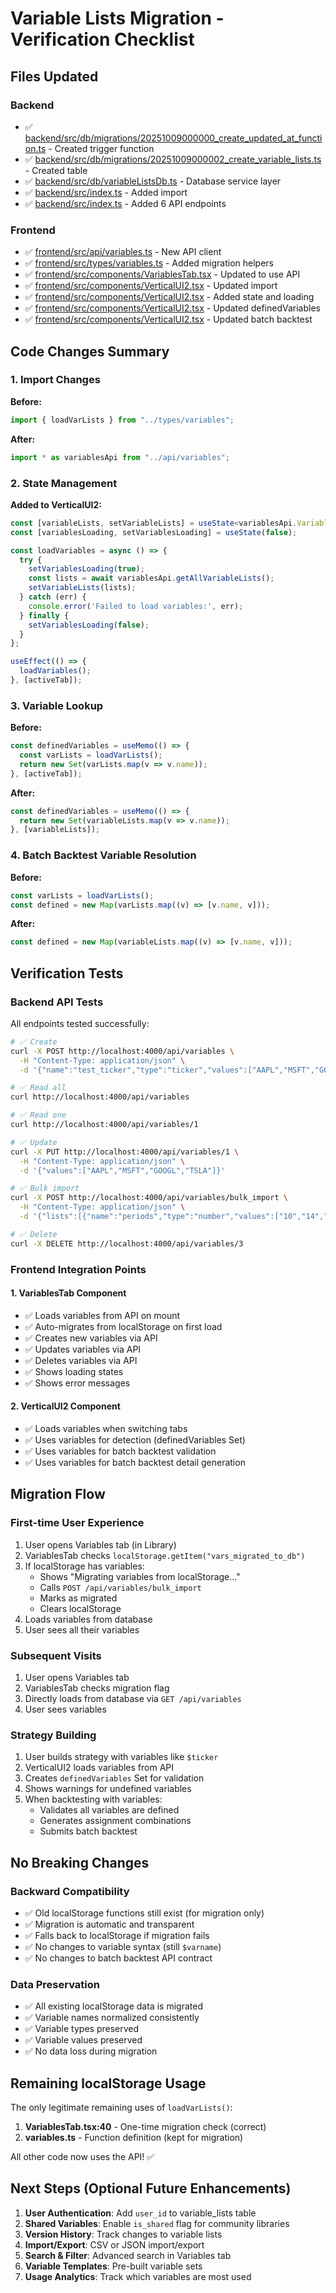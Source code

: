 # Variable Lists Migration - Verification Checklist

## Files Updated

### Backend
- ✅ [backend/src/db/migrations/20251009000000_create_updated_at_function.ts](../backend/src/db/migrations/20251009000000_create_updated_at_function.ts) - Created trigger function
- ✅ [backend/src/db/migrations/20251009000002_create_variable_lists.ts](../backend/src/db/migrations/20251009000002_create_variable_lists.ts) - Created table
- ✅ [backend/src/db/variableListsDb.ts](../backend/src/db/variableListsDb.ts) - Database service layer
- ✅ [backend/src/index.ts](../backend/src/index.ts#L13) - Added import
- ✅ [backend/src/index.ts](../backend/src/index.ts#L2755-L2927) - Added 6 API endpoints

### Frontend
- ✅ [frontend/src/api/variables.ts](../frontend/src/api/variables.ts) - New API client
- ✅ [frontend/src/types/variables.ts](../frontend/src/types/variables.ts#L15) - Added migration helpers
- ✅ [frontend/src/components/VariablesTab.tsx](../frontend/src/components/VariablesTab.tsx) - Updated to use API
- ✅ [frontend/src/components/VerticalUI2.tsx](../frontend/src/components/VerticalUI2.tsx#L22) - Updated import
- ✅ [frontend/src/components/VerticalUI2.tsx](../frontend/src/components/VerticalUI2.tsx#L2341-L2362) - Added state and loading
- ✅ [frontend/src/components/VerticalUI2.tsx](../frontend/src/components/VerticalUI2.tsx#L2422-L2424) - Updated definedVariables
- ✅ [frontend/src/components/VerticalUI2.tsx](../frontend/src/components/VerticalUI2.tsx#L2766) - Updated batch backtest

## Code Changes Summary

### 1. Import Changes
**Before:**
```typescript
import { loadVarLists } from "../types/variables";
```

**After:**
```typescript
import * as variablesApi from "../api/variables";
```

### 2. State Management
**Added to VerticalUI2:**
```typescript
const [variableLists, setVariableLists] = useState<variablesApi.VariableList[]>([]);
const [variablesLoading, setVariablesLoading] = useState(false);

const loadVariables = async () => {
  try {
    setVariablesLoading(true);
    const lists = await variablesApi.getAllVariableLists();
    setVariableLists(lists);
  } catch (err) {
    console.error('Failed to load variables:', err);
  } finally {
    setVariablesLoading(false);
  }
};

useEffect(() => {
  loadVariables();
}, [activeTab]);
```

### 3. Variable Lookup
**Before:**
```typescript
const definedVariables = useMemo(() => {
  const varLists = loadVarLists();
  return new Set(varLists.map(v => v.name));
}, [activeTab]);
```

**After:**
```typescript
const definedVariables = useMemo(() => {
  return new Set(variableLists.map(v => v.name));
}, [variableLists]);
```

### 4. Batch Backtest Variable Resolution
**Before:**
```typescript
const varLists = loadVarLists();
const defined = new Map(varLists.map((v) => [v.name, v]));
```

**After:**
```typescript
const defined = new Map(variableLists.map((v) => [v.name, v]));
```

## Verification Tests

### Backend API Tests
All endpoints tested successfully:

```bash
# ✅ Create
curl -X POST http://localhost:4000/api/variables \
  -H "Content-Type: application/json" \
  -d '{"name":"test_ticker","type":"ticker","values":["AAPL","MSFT","GOOGL"]}'

# ✅ Read all
curl http://localhost:4000/api/variables

# ✅ Read one
curl http://localhost:4000/api/variables/1

# ✅ Update
curl -X PUT http://localhost:4000/api/variables/1 \
  -H "Content-Type: application/json" \
  -d '{"values":["AAPL","MSFT","GOOGL","TSLA"]}'

# ✅ Bulk import
curl -X POST http://localhost:4000/api/variables/bulk_import \
  -H "Content-Type: application/json" \
  -d '{"lists":[{"name":"periods","type":"number","values":["10","14","20"]}]}'

# ✅ Delete
curl -X DELETE http://localhost:4000/api/variables/3
```

### Frontend Integration Points

#### 1. VariablesTab Component
- ✅ Loads variables from API on mount
- ✅ Auto-migrates from localStorage on first load
- ✅ Creates new variables via API
- ✅ Updates variables via API
- ✅ Deletes variables via API
- ✅ Shows loading states
- ✅ Shows error messages

#### 2. VerticalUI2 Component
- ✅ Loads variables when switching tabs
- ✅ Uses variables for detection (definedVariables Set)
- ✅ Uses variables for batch backtest validation
- ✅ Uses variables for batch backtest detail generation

## Migration Flow

### First-time User Experience
1. User opens Variables tab (in Library)
2. VariablesTab checks `localStorage.getItem("vars_migrated_to_db")`
3. If localStorage has variables:
   - Shows "Migrating variables from localStorage..."
   - Calls `POST /api/variables/bulk_import`
   - Marks as migrated
   - Clears localStorage
4. Loads variables from database
5. User sees all their variables

### Subsequent Visits
1. User opens Variables tab
2. VariablesTab checks migration flag
3. Directly loads from database via `GET /api/variables`
4. User sees variables

### Strategy Building
1. User builds strategy with variables like `$ticker`
2. VerticalUI2 loads variables from API
3. Creates `definedVariables` Set for validation
4. Shows warnings for undefined variables
5. When backtesting with variables:
   - Validates all variables are defined
   - Generates assignment combinations
   - Submits batch backtest

## No Breaking Changes

### Backward Compatibility
- ✅ Old localStorage functions still exist (for migration only)
- ✅ Migration is automatic and transparent
- ✅ Falls back to localStorage if migration fails
- ✅ No changes to variable syntax (still `$varname`)
- ✅ No changes to batch backtest API contract

### Data Preservation
- ✅ All existing localStorage data is migrated
- ✅ Variable names normalized consistently
- ✅ Variable types preserved
- ✅ Variable values preserved
- ✅ No data loss during migration

## Remaining localStorage Usage

The only legitimate remaining uses of `loadVarLists()`:
1. **VariablesTab.tsx:40** - One-time migration check (correct)
2. **variables.ts** - Function definition (kept for migration)

All other code now uses the API! ✅

## Next Steps (Optional Future Enhancements)

1. **User Authentication**: Add `user_id` to variable_lists table
2. **Shared Variables**: Enable `is_shared` flag for community libraries
3. **Version History**: Track changes to variable lists
4. **Import/Export**: CSV or JSON import/export
5. **Search & Filter**: Advanced search in Variables tab
6. **Variable Templates**: Pre-built variable sets
7. **Usage Analytics**: Track which variables are most used
